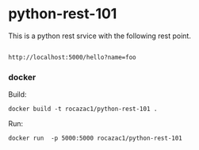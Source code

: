 # python-rest-101

This is a python rest srvice with the following rest point.


```

http://localhost:5000/hello?name=foo

```

### docker

Build:
```
docker build -t rocazac1/python-rest-101 .
```

Run: 
```
docker run  -p 5000:5000 rocazac1/python-rest-101
```